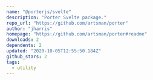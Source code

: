 ```yaml
---
name: "@porterjs/svelte"
description: "Porter Svelte package."
repo_url: "https://github.com/artsman/porter"
author: "jharris"
homepage: "https://github.com/artsman/porter#readme"
downloads: 2
dependents: 2
updated: "2020-10-05T12:55:50.184Z"
github_stars: 2
tags: 
  - utility
---
```

